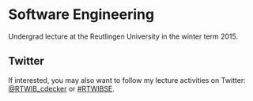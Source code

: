# Software Engineering

Undergrad lecture at the Reutlingen University in the winter term 2015.

## Twitter

If interested, you may also want to follow my lecture activities on Twitter: [@RTWIB_cdecker](https://twitter.com/rtwib_decker) or [#RTWIBSE](https://twitter.com/hashtag/RTWIBSE).
